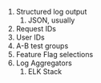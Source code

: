 
1. Structured log output
    1. JSON, usually
1. Request IDs
1. User IDs
1. A-B test groups
1. Feature Flag selections
1. Log Aggregators 
    1. ELK Stack